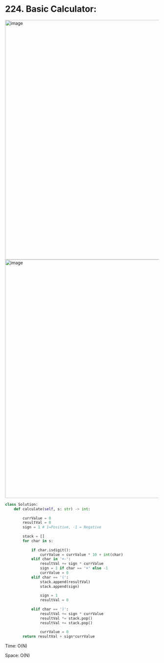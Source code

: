 # 224. Basic Calculator:

<img width="782" alt="image" src="https://user-images.githubusercontent.com/35987583/179380910-f84b2f18-699f-4629-9cbb-5a009a98edd1.png">
<img width="779" alt="image" src="https://user-images.githubusercontent.com/35987583/179380917-6f509fda-a7a1-43af-9e59-e95f28c34b07.png">


```python
class Solution:
    def calculate(self, s: str) -> int:
        
        currValue = 0
        resultVal = 0
        sign = 1 # 1=Positive, -1 = Negative
        
        stack = []
        for char in s:
            
            if char.isdigit():
                currValue = currValue * 10 + int(char)
            elif char in '+-':
                resultVal += sign * currValue
                sign = 1 if char == '+' else -1
                currValue = 0
            elif char == '(':
                stack.append(resultVal)
                stack.append(sign)
                
                sign = 1
                resultVal = 0
            
            elif char == ')':
                resultVal += sign * currValue
                resultVal *= stack.pop()
                resultVal += stack.pop()
                
                currValue = 0
        return resultVal + sign*currValue
```

Time: O(N)

Space: O(N)
